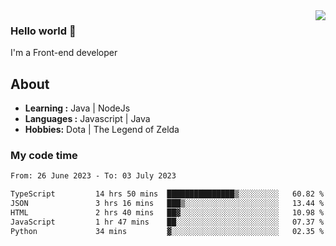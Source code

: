 <img align='right' src="https://github-readme-stats.vercel.app/api?username=jumodada&show_icons=true&theme=vue">

### Hello world 👋

I'm a Front-end developer 
    
## About
-  **Learning :** Java | NodeJs
-  **Languages :** Javascript | Java
-  **Hobbies:** Dota | The Legend of Zelda

### My code time

<!--START_SECTION:waka-->

```txt
From: 26 June 2023 - To: 03 July 2023

TypeScript         14 hrs 50 mins  ███████████████▒░░░░░░░░░   60.82 %
JSON               3 hrs 16 mins   ███▒░░░░░░░░░░░░░░░░░░░░░   13.44 %
HTML               2 hrs 40 mins   ██▓░░░░░░░░░░░░░░░░░░░░░░   10.98 %
JavaScript         1 hr 47 mins    ██░░░░░░░░░░░░░░░░░░░░░░░   07.37 %
Python             34 mins         ▓░░░░░░░░░░░░░░░░░░░░░░░░   02.35 %
```

<!--END_SECTION:waka-->
